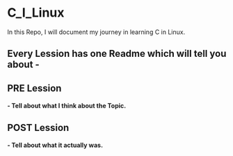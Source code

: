 # C_I_Linux
In this Repo, I will document my journey in learning C in Linux.

## Every Lession has one Readme which will tell you about - 
## PRE Lession
#### - Tell about what I think about the Topic.
## POST Lession
#### - Tell about what it actually was.
